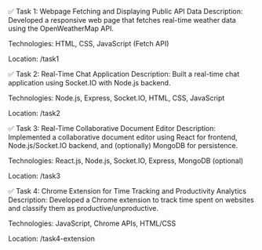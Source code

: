 ✅ Task 1: Webpage Fetching and Displaying Public API Data
Description: Developed a responsive web page that fetches real-time weather data using the OpenWeatherMap API.

Technologies: HTML, CSS, JavaScript (Fetch API)

Location: /task1

✅ Task 2: Real-Time Chat Application
Description: Built a real-time chat application using Socket.IO with Node.js backend.

Technologies: Node.js, Express, Socket.IO, HTML, CSS, JavaScript

Location: /task2

✅ Task 3: Real-Time Collaborative Document Editor
Description: Implemented a collaborative document editor using React for frontend, Node.js/Socket.IO backend, and (optionally) MongoDB for persistence.

Technologies: React.js, Node.js, Socket.IO, Express, MongoDB (optional)

Location: /task3

✅ Task 4: Chrome Extension for Time Tracking and Productivity Analytics
Description: Developed a Chrome extension to track time spent on websites and classify them as productive/unproductive.

Technologies: JavaScript, Chrome APIs, HTML/CSS

Location: /task4-extension
